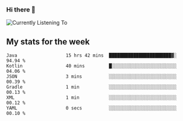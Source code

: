### Hi there 👋

![Currently Listening To](https://lastfm-recently-played.vercel.app/api?user=lynziee)

## My stats for the week
<!--START_SECTION:waka-->

```text
Java                  15 hrs 42 mins  ███████████████████████▓░   94.94 %
Kotlin                40 mins         █░░░░░░░░░░░░░░░░░░░░░░░░   04.06 %
JSON                  3 mins          ░░░░░░░░░░░░░░░░░░░░░░░░░   00.39 %
Gradle                1 min           ░░░░░░░░░░░░░░░░░░░░░░░░░   00.13 %
XML                   1 min           ░░░░░░░░░░░░░░░░░░░░░░░░░   00.12 %
YAML                  0 secs          ░░░░░░░░░░░░░░░░░░░░░░░░░   00.10 %
```

<!--END_SECTION:waka-->
